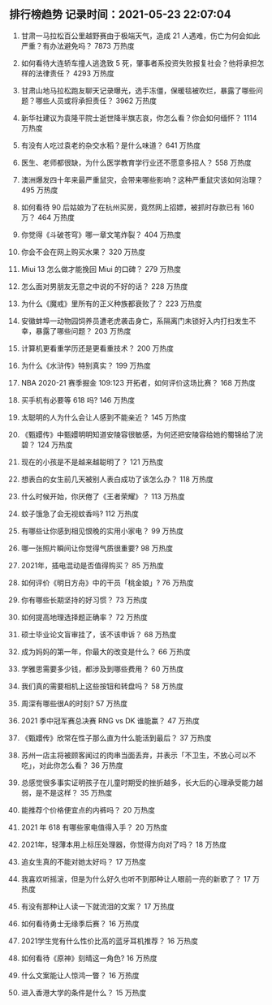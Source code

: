 
## 排行榜趋势 记录时间：2021-05-23 22:07:04
  
  1. 甘肃一马拉松百公里越野赛由于极端天气，造成 21 人遇难，伤亡为何会如此严重？有办法避免吗？ 7873 万热度
    
  2. 如何看待大连轿车撞人逃逸致 5 死，肇事者系投资失败报复社会？他将承担怎样的法律责任？ 4293 万热度
    
  3. 甘肃山地马拉松跑友聊天记录曝光，选手冻僵，保暖毯被吹烂，暴露了哪些问题？哪些人员或将承担责任？ 3962 万热度
    
  4. 新华社建议为袁隆平院士逝世降半旗志哀，你怎么看？你会如何缅怀？ 1114 万热度
    
  5. 有没有人吃过袁老的杂交水稻？是什么味道？ 641 万热度
    
  6. 医生、老师都很缺，为什么医学教育学行业还不愿意多招人？ 558 万热度
    
  7. 澳洲爆发四十年来最严重鼠灾，会带来哪些影响？这种严重鼠灾该如何治理？ 495 万热度
    
  8. 如何看待 90 后姑娘为了在杭州买房，竟然网上招嫖，被抓时存款已有 160 万？ 464 万热度
    
  9. 你觉得《斗破苍穹》哪一章文笔炸裂？ 404 万热度
    
  10. 你会不会在网上购买水果？ 320 万热度
    
  11. Miui 13 怎么做才能挽回 Miui 的口碑？ 279 万热度
    
  12. 怎么面对男朋友无意之中说的不好的话？ 228 万热度
    
  13. 为什么《魔戒》里所有的正义种族都衰败了？ 223 万热度
    
  14. 安徽蚌埠一动物园饲养员遭老虎袭击身亡，系隔离门未锁好入内打扫发生不幸，暴露了哪些问题？ 203 万热度
    
  15. 计算机更看重学历还是更看重技术？ 200 万热度
    
  16. 为什么《水浒传》特别真实？ 199 万热度
    
  17. NBA 2020-21 赛季掘金 109:123 开拓者，如何评价这场比赛？ 168 万热度
    
  18. 买手机有必要等 618 吗? 146 万热度
    
  19. 太聪明的人为什么会让人感到不能亲近？ 145 万热度
    
  20. 《甄嬛传》中甄嬛明明知道安陵容很敏感，为何还把安陵容给她的蜀锦给了浣碧？ 124 万热度
    
  21. 现在的小孩是不是越来越聪明了？ 121 万热度
    
  22. 想表白的女生前几天被别人表白成功了该怎么办？ 118 万热度
    
  23. 什么时候开始，你厌倦了《王者荣耀》？ 113 万热度
    
  24. 蚊子饿急了会无视蚊香吗? 112 万热度
    
  25. 有哪些让你感到相见恨晚的实用小家电？ 99 万热度
    
  26. 哪一张照片瞬间让你觉得气质很重要? 98 万热度
    
  27. 2021年，插电混动是否值得购买？ 85 万热度
    
  28. 如何评价《明日方舟》中的干员「桃金娘」? 76 万热度
    
  29. 你有哪些长期坚持的好习惯？ 73 万热度
    
  30. 如何提高地理选择题正确率？ 72 万热度
    
  31. 硕士毕业论文盲审挂了，该不该申诉？ 68 万热度
    
  32. 成为妈妈的第一年，你最大的改变是什么？ 66 万热度
    
  33. 学雅思需要多少钱，都涉及到哪些费用？ 60 万热度
    
  34. 我们真的需要相机上这些按钮和转盘吗？ 58 万热度
    
  35. 周深有哪些很A的时刻? 57 万热度
    
  36. 2021 季中冠军赛总决赛 RNG vs DK 谁能赢？ 47 万热度
    
  37. 《甄嬛传》欣常在性子那么直为什么能活到最后？ 37 万热度
    
  38. 苏州一店主将被顾客闻过的肉串当面丢弃，并表示「不卫生，不放心可以不吃」，对此你怎么看？ 36 万热度
    
  39. 总感觉很多事实证明孩子在儿童时期受的挫折越多，长大后的心理承受能力越弱，是不是这样？ 35 万热度
    
  40. 能推荐个价格便宜点的内裤吗？ 20 万热度
    
  41. 2021 年 618 有哪些家电值得入手？ 20 万热度
    
  42. 2021年，轻薄本用上标压处理器，你觉得方向对了吗？ 18 万热度
    
  43. 追女生真的不能对她太好吗？ 17 万热度
    
  44. 我喜欢听摇滚，但是为什么好久也听不到那种让人眼前一亮的新歌了？ 17 万热度
    
  45. 有没有那种让人读一下就流泪的文案？ 17 万热度
    
  46. 如何看待勇士无缘季后赛？ 16 万热度
    
  47. 2021学生党有什么性价比高的蓝牙耳机推荐？ 16 万热度
    
  48. 如何看待《原神》刻晴这一角色? 16 万热度
    
  49. 什么文案能让人惊鸿一瞥？ 16 万热度
    
  50. 进入香港大学的条件是什么？ 15 万热度
    